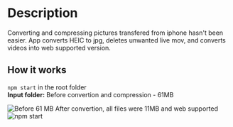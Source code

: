 # Description
Converting and compressing pictures transfered from iphone hasn't been easier. 
App converts HEIC to jpg, deletes unwanted live mov, and converts videos into web supported version.

## How it works
`npm start` in the root folder
<br>
**Input folder:** Before convertion and compression - 61MB

<img src="https://github.com/Skrazzo/photo-convert/assets/58330666/59039faa-7afb-4b8c-8b50-58ca86138db3" alt="Before 61 MB" />
After convertion, all files were 11MB and web supported
<img src="https://github.com/Skrazzo/photo-convert/assets/58330666/930fb788-ca49-4d1d-8745-ce4701630842" alt="npm start" />

